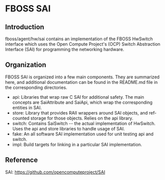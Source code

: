 # FBOSS SAI

## Introduction
fboss/agent/hw/sai contains an implementation of the FBOSS HwSwitch interface
which uses the Open Compute Project's (OCP) Switch Abstraction Interface (SAI)
for programming the networking hardware.

## Organization
FBOSS SAI is organized into a few main components. They are summarized here, and
additional documentation can be found in the README.md file in the corresponding
directories.
* api: Libraries that wrap raw C SAI for additional safety. The main concepts
are SaiAttribute and SaiApi, which wrap the corresponding entities in SAI.
* store: Library that provides RAII wrappers around SAI objects, and
ref-counted storage for those objects. Relies on the api library.
* switch: Contains SaiSwitch -- the actual implementation of HwSwitch. Uses the
api and store libraries to handle usage of SAI.
* fake: An all software SAI implementation used for unit testing api and switch.
* impl: Build targets for linking in a particular SAI implementation.

## Reference
SAI: https://github.com/opencomputeproject/SAI
